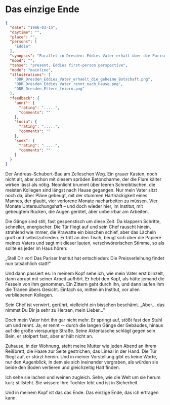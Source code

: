 # Das einzige Ende

```json
{
  "date": "1986-03-15",
  "daytime": "",
  "place": "",
  "persons": [
    "Eddie"
  ],
  "synopsis": "Parallel in Dresden: Eddies Vater erhält über die Pariser Preisverleihung das geheime Lebenszeichen seiner Tochter; er rennt nach Hause, und die Eltern fallen einander weinend in die Arme – das einzig erträgliche Ende.",
  "mood": "",
  "tense": "present, Eddies first-person perspective",
  "mode": "mainline",
  "illustrations": [
    "DDR_Dresden_Eddies_Vater_erhaelt_die_geheime_Botschaft.png",
    "DDR_Dresden_Eddies_Vater_rennt_nach_Hause.png",
    "DDR_Dresden_Eltern_feiern.png"
  ],
  "feedback": {
    "anni": {
      "rating": ".....",
      "comments": ""
    },
    "lucia": {
      "rating": ".....",
      "comments": ""
    },
    "soek": {
      "rating": ".....",
      "comments": ""
    }
  }
}
```

Der Andreas-Schubert-Bau am Zelleschen Weg. Ein grauer Kasten, noch nicht alt,
aber schon mit diesem spröden Betoncharme, der die Flure kälter wirken lässt als
nötig. Neonlicht brummt über leeren Schreibtischen, die meisten Kollegen sind
längst nach Hause gegangen. Nur mein Vater sitzt noch da, über Pläne gebeugt,
mit der stummen Hartnäckigkeit eines Mannes, der glaubt, vier verlorene Monate
nacharbeiten zu müssen. Vier Monate Untersuchungshaft – und doch wieder hier, im
Institut, mit gebeugtem Rücken, die Augen gerötet, aber unbeirrbar am Arbeiten.

Die Gänge sind still, fast gespenstisch um diese Zeit. Da klappern Schritte,
schneller, energischer. Die Tür fliegt auf und sein Chef rauscht hinein,
strahlend wie immer, die Krawatte ein bisschen schief, aber das Lächeln groß und
selbstzufrieden. Er tritt an den Tisch, beugt sich über die Papiere meines
Vaters und sagt mit dieser lauten, verschwörerischen Stimme, so als sollte es
jeder im Haus hören:

„Stell Dir vor! Das Pariser Institut hat entschieden: Die Preisverleihung findet
nun tatsächlich statt!"

Und dann passiert es: In meinem Kopf sehe ich, wie mein Vater erst blinzelt,
dann abrupt mit seiner Arbeit aufhört. Er hebt den Kopf, als hätte jemand die
Fesseln von ihm genommen. Ein Zittern geht durch ihn, und dann laufen ihm die
Tränen übers Gesicht. Einfach so, mitten im Institut, vor allen verbliebenen
Kollegen.

Sein Chef ist verwirrt, gerührt, vielleicht ein bisschen beschämt. „Aber... das
nimmst Du Dir ja sehr zu Herzen, mein Lieber..."

Doch mein Vater hört ihn gar nicht mehr. Er springt auf, stößt fast den Stuhl um
und rennt. Ja, er rennt -- durch die langen Gänge der Gebäudes, hinaus auf die
große vierspurige Straße. Seine Aktentasche schlägt gegen sein Bein, er stolpert
fast, aber er hält nicht an.

Zuhause, in der Wohnung, steht meine Mutter wie jeden Abend an ihrem Reißbrett,
die Haare zur Seite gestrichen, das Lineal in der Hand. Die Tür fliegt auf, er
stürzt herein. Und in meiner Vorstellung gibt es keine Worte, nur den
Augenblick, in dem sie sich ineinander vergraben, als würden sie beide den Boden
verlieren und gleichzeitig Halt finden.

Ich sehe sie lachen und weinen zugleich. Sehe, wie die Welt um sie herum kurz
stillsteht. Sie wissen: Ihre Tochter lebt und ist in Sicherheit.

Und in meinem Kopf ist das das Ende. Das einzige Ende, das ich ertragen kann.
